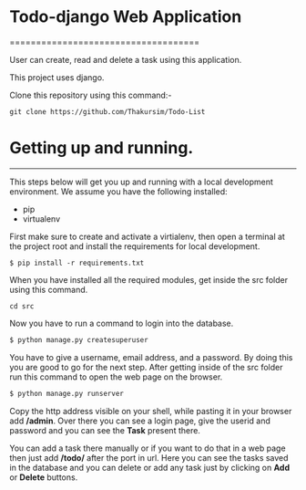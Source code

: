 # Todo-django Web Application
====================================


User can create, read and delete a task using this application. 

This project uses django.

Clone this repository using this command:-

   `git clone https://github.com/Thakursim/Todo-List`

# Getting up and running.
--------------------------------

This steps below will get you up and running with a local development environment. We assume you have the following installed:

  - pip
  - virtualenv

First make sure to create and activate a virtialenv, then open a terminal at the project root and install the requirements for local development.

    $ pip install -r requirements.txt 

When you have installed all the required modules, get inside the src folder using this command. 

`cd src`

Now you have to run a command to login into the database. 
```sh
$ python manage.py createsuperuser
```
  You have to give a username, email address, and a password. By doing this you are good to go for the next step. 
 After getting inside of the src folder run this command to open the web page on the browser. 
 ```sh
 $ python manage.py runserver
 ```

Copy the http address visible on your shell, while pasting it in your browser add **/admin**.
 Over there you can see a login page, give the userid and password and you can see the **Task** present there. 
 
You can add a task there manually or if you want to do that in a web page then just add **/todo/** after the port in url.
Here you can see the tasks saved in the database and you can delete or add any task just by clicking on **Add** or **Delete** buttons. 


